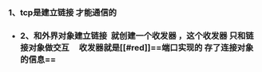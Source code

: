 ### 1、tcp是建立链接 才能通信的
- ### 2、和外界对象建立链接  就创建一个收发器 ，这个收发器 只和链接对象做交互     收发器就是[[#red]]==**端口实现的 存了连接对象的信息**==